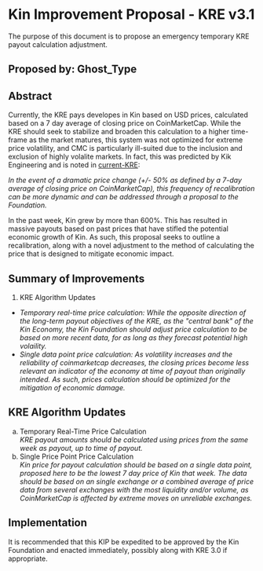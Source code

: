 # Kin Improvement Proposal - KRE v3.1
The purpose of this document is to propose an emergency temporary KRE payout calculation adjustment.

## Proposed by: Ghost_Type

## Abstract
Currently, the KRE pays developes in Kin based on USD prices, calculated based on a 7 day average of closing price on CoinMarketCap. While the KRE should seek to stabilize and broaden this calculation to a higher time-frame as the market matures,
this system was not optimized for extreme price volatility, and CMC is particularly ill-suited due to the inclusion and exclusion of highly volalite markets. In fact, this was predicted by Kik Engineering and is noted in [current-KRE](current-KRE.md):

*In the event of a dramatic price change (+/- 50% as defined by a 7-day average of closing price on CoinMarketCap), this frequency of recalibration can be more dynamic and can be addressed through a proposal to the Foundation.*

In the past week, Kin grew by more than 600%. This has resulted in massive payouts based on past prices that have stifled the potential economic growth of Kin. As such, this proposal seeks to outline a recalibration, along with a novel adjustment to the method of calculating the price that is designed to mitigate economic impact.

## Summary of Improvements
1. KRE Algorithm Updates
- *Temporary real-time price calculation: While the opposite direction of the long-term payout objectives of the KRE, as the "central bank" of the Kin Economy, the Kin Foundation should adjust price calculation to be based on more recent data, for as long as they forecast potential high volaility.*
- *Single data point price calculation: As volatility increases and the reliability of coinmarketcap decreases, the closing prices become less relevant an indicator of the economy at time of payout than originally intended. As such, prices calculation should be optimized for the mitigation of economic damage.*


## KRE Algorithm Updates

<ol type="a">
  <li>Temporary Real-Time Price Calculation</li>
<i>KRE payout amounts should be calculated using prices from the same week as payout, up to time of payout.</i>

<li>Single Price Point Price Calculation</li>
<i>Kin price for payout calculation should be based on a single data point, proposed here to be the lowest 7 day price of Kin that week. The data should be based on an single exchange or a combined average of price data from several exchanges with the most liquidity and/or volume, as CoinMarketCap is affected by extreme moves on unreliable exchanges.</i>
</ol>

## Implementation
It is recommended that this KIP be expedited to be approved by the Kin Foundation and enacted immediately, possibly along with KRE 3.0 if appropriate.
